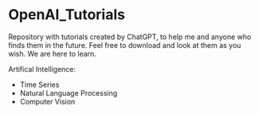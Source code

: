 # OpenAI_Tutorials
 Repository with tutorials created by ChatGPT, to help me and anyone who finds them in the future. Feel free to download and look at them as you wish. We are here to learn. 

 Artifical Intelligence: 

 * Time Series
 * Natural Language Processing
 * Computer Vision
